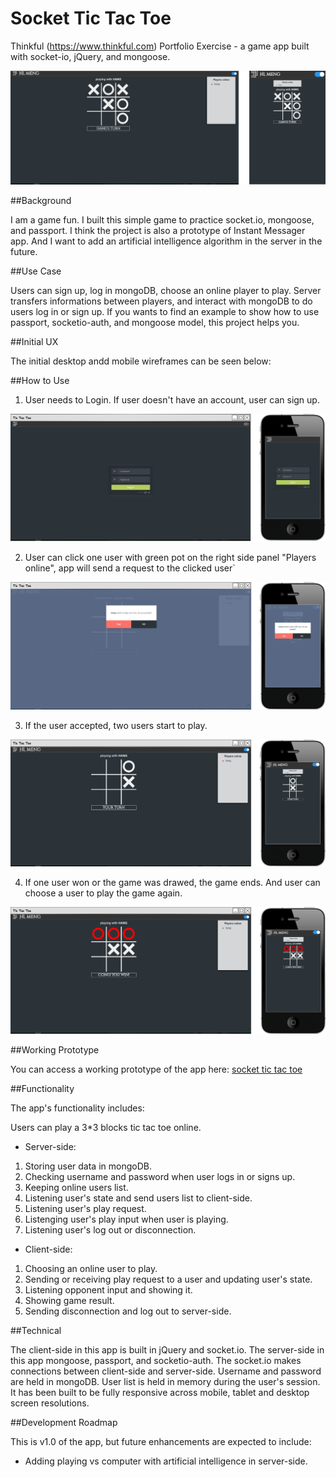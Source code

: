# Socket Tic Tac Toe

Thinkful (https://www.thinkful.com) Portfolio Exercise - a game app built with socket-io, jQuery, and mongoose.

![tic tac toe](https://github.com/wangmeng255/socket-ttt/blob/dev/images/tic-tac-toe-ini.png "Playing Tic Tac Toe on laptop")

##Background

I am a game fun. I built this simple game to practice socket.io, mongoose, and passport. I think the project is also a prototype of Instant Messager app. And I want to add  an artificial intelligence algorithm in the server in the future.

##Use Case

Users can sign up, log in mongoDB, choose an online player to play. Server transfers informations between players, and interact with mongoDB to do users log in or sign up. If you wants to find an example to show how to use passport, socketio-auth, and mongoose model, this project helps you.

##Initial UX

The initial desktop andd mobile wireframes can be seen below:

##How to Use

1. User needs to Login. If user doesn't have an account, user can sign up.

![tic tac toe login](https://github.com/wangmeng255/socket-ttt/blob/dev/images/tic-tac-toe-login.png "log in Tic Tac Toe on laptop and mobile")

2. User can click one user with green pot on the right side panel "Players online", app will send a request to the clicked user`

![tic tac toe request](https://github.com/wangmeng255/socket-ttt/blob/dev/images/tic-tac-toe-request.png "request Tic Tac Toe on laptop and mobile")

3. If the user accepted, two users start to play.

![tic tac toe playing](https://github.com/wangmeng255/socket-ttt/blob/dev/images/tic-tac-toe-playing.png "play Tic Tac Toe on laptop and mobile")

4. If one user won or the game was drawed, the game ends. And user can choose a user to play the game again. 

![tic tac toe win](https://github.com/wangmeng255/socket-ttt/blob/dev/images/tic-tac-toe-win.png "win Tic Tac Toe on laptop and mobile")

##Working Prototype

You can access a working prototype of the app here: [socket tic tac toe](https://socket-tic-tac-toe.herokuapp.com/)

##Functionality

The app's functionality includes:

Users can play a 3*3 blocks tic tac toe online.

* Server-side:

1. Storing user data in mongoDB.
2. Checking username and password when user logs in or signs up.
3. Keeping online users list.
4. Listening user's state and send users list to client-side.
5. Listening user's play request.
6. Listenging user's play input when user is playing.
7. Listening user's log out or disconnection.

* Client-side: 

1. Choosing an online user to play.
2. Sending or receiving play request to a user and updating user's state.
3. Listening opponent input and showing it.
4. Showing game result.
5. Sending disconnection and log out to server-side.


##Technical

The client-side in this app is built in jQuery and socket.io. The server-side in this app mongoose, passport, and socketio-auth. The socket.io makes connections between client-side and server-side. Username and password are held in mongoDB. User list is held in memory during the user's session. It has been built to be fully responsive across mobile, tablet and desktop screen resolutions.

##Development Roadmap

This is v1.0 of the app, but future enhancements are expected to include:

* Adding playing vs computer with artificial intelligence in server-side.
